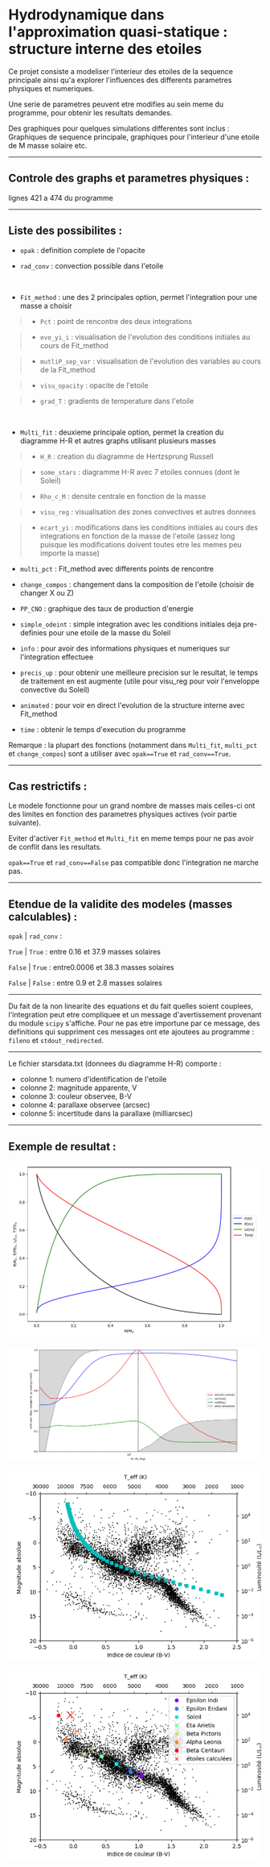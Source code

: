 # Hydrodynamique dans l'approximation quasi-statique : structure interne des etoiles


Ce projet consiste a modeliser l'interieur des etoiles de la sequence principale
ainsi qu'a explorer l'influences des differents parametres physiques et numeriques.

Une serie de parametres peuvent etre modifies au sein meme du programme, pour obtenir les resultats demandes.

Des graphiques pour quelques simulations differentes sont inclus : Graphiques de sequence principale, graphiques pour l'interieur d'une etoile de M masse solaire etc.

---


## Controle des graphs et parametres physiques :
 lignes 421 a 474 du programme


---


## Liste des possibilites :

* `opak` : definition complete de l'opacite

* `rad_conv` : convection possible dans l'etoile

&nbsp;

* `Fit_method` : une des 2 principales option, permet l'integration pour une masse a choisir

> * `Pct` : point de rencontre des deux integrations

> * `evo_yi_i` : visualisation de l'evolution des conditions initiales au cours de Fit_method

> * `mutliP_sep_var` : visualisation de l'evolution des variables au cours de la Fit_method

> * `visu_opacity` : opacite de l'etoile

> * `grad_T` : gradients de temperature dans l'etoile

&nbsp;


* `Multi_fit` : deuxieme principale option, permet la creation du diagramme H-R et autres graphs utilisant plusieurs masses

> * `H_R` : creation du diagramme de Hertzsprung Russell

> *	`some_stars` : diagramme H-R avec 7 etoiles connues (dont le Soleil)
	
> * `Rho_c_M` : densite centrale en fonction de la masse
	
> * `visu_reg` : visualisation des zones convectives et autres donnees
	
> * `ecart_yi` : modifications dans les conditions initiales au cours des integrations en fonction de la masse de l'etoile (assez long puisque les modifications doivent toutes etre les memes peu importe la masse)


* `multi_pct` : Fit_method avec differents points de rencontre 

* `change_compos` : changement dans la composition de l'etoile (choisir de changer X ou Z)

* `PP_CNO` : graphique des taux de production d'energie

* `simple_odeint` : simple integration avec les conditions initiales deja pre-definies pour une etoile de la masse du Soleil

* `info` : pour avoir des informations physiques et numeriques sur l'integration effectuee


* `precis_up` : pour obtenir une meilleure precision sur le resultat, le temps de traitement en est augmente (utile pour visu_reg pour voir l'enveloppe convective du Soleil)

* `animated` : pour voir en direct l'evolution de la structure interne avec Fit_method

* `time` : obtenir le temps d'execution du programme



Remarque : la plupart des fonctions (notamment dans `Multi_fit`, `multi_pct` et `change_compos`) sont a utiliser avec `opak==True` et `rad_conv==True`.


---


## Cas restrictifs :

Le modele fonctionne pour un grand nombre de masses mais celles-ci ont des limites en fonction des parametres physiques actives (voir partie suivante).

Eviter d'activer `Fit_method` et `Multi_fit` en meme temps pour ne pas avoir de conflit dans les resultats.

`opak==True` et `rad_conv==False` pas compatible donc l'integration ne marche pas.


---


## Etendue de la validite des modeles (masses calculables) :
 


`opak` | `rad_conv` :

 `True`  | `True`    :  entre 0.16 et 37.9 masses solaires

 `False` | `True`    :  entre0.0006 et 38.3 masses solaires

 `False` | `False`   :  entre 0.9 et 2.8 masses solaires





---


Du fait de la non linearite des equations et du fait quelles soient couplees, l'integration peut etre compliquee et un message d'avertissement provenant du module `scipy`  s'affiche. Pour ne pas etre importune par ce message, des definitions qui suppriment ces messages ont ete ajoutees au programme : `fileno` et `stdout_redirected`.



---


Le fichier starsdata.txt (donnees du diagramme H-R) comporte : 

* colonne 1: numero d'identification de l'etoile
* colonne 2: magnitude apparente, V
* colonne 3: couleur observee, B-V
* colonne 4: parallaxe observee (arcsec)
* colonne 5: incertitude dans la parallaxe (milliarcsec)

---

## Exemple de resultat :

![](graphiques/plot_with_conv_Kdiff.png)

![](graphiques/visureg_rho_R50_L90.png)

![](graphiques/H-R.png)

![](graphiques/hr_7stars.png)



